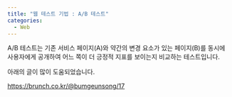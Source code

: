 ```yaml
---
title: "웹 테스트 기법 : A/B 테스트"
categories:
  - Web
---
```


A/B 테스트는 기존 서비스 페이지(A)와 약간의 변경 요소가 있는 페이지(B)를 동시에 사용자에게 공개하여 어느 쪽이 더 긍정적 지표를 보이는지 비교하는 테스트입니다.

아래의 글이 많이 도움되었습니다.

https://brunch.co.kr/@bumgeunsong/17
